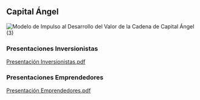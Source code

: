 ## Capital Ángel 
![_Modelo de Impulso al Desarrollo del Valor de la Cadena de Capital Ángel_ (3)](https://user-images.githubusercontent.com/54549413/63809813-e87d3b80-c8e8-11e9-93ca-67c0f3d865dc.png)


### Presentaciones Inversionistas 
[Presentación Inversionistas.pdf](https://github.com/capital12/capitalangel.io/files/3547624/Presentacion.Inversionistas.pdf)

### Presentaciones Emprendedores  
[Presentación Emprendedores.pdf](https://github.com/capital12/capitalangel.io/files/3547630/Presentacion.Emprendedores.pdf)
